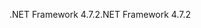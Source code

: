<span data-ttu-id="06ad4-101">.NET Framework 4.7.2</span><span class="sxs-lookup"><span data-stu-id="06ad4-101">.NET Framework 4.7.2</span></span>
